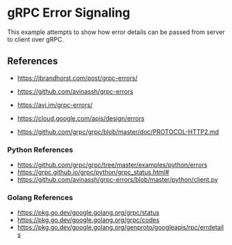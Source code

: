 gRPC Error Signaling
====================

This example attempts to show how error details can be passed from
server to client over gRPC.



References
----------

* https://jbrandhorst.com/post/grpc-errors/
* https://github.com/avinassh/grpc-errors
* https://avi.im/grpc-errors/
* https://cloud.google.com/apis/design/errors

* https://github.com/grpc/grpc/blob/master/doc/PROTOCOL-HTTP2.md

### Python References

* https://github.com/grpc/grpc/tree/master/examples/python/errors
* https://grpc.github.io/grpc/python/grpc_status.html#
* https://github.com/avinassh/grpc-errors/blob/master/python/client.py

### Golang References

* https://pkg.go.dev/google.golang.org/grpc/status
* https://pkg.go.dev/google.golang.org/grpc/codes
* https://pkg.go.dev/google.golang.org/genproto/googleapis/rpc/errdetails
